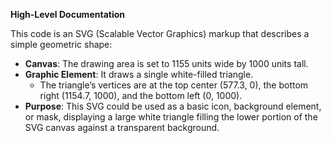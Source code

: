 **High-Level Documentation**

This code is an SVG (Scalable Vector Graphics) markup that describes a simple geometric shape:

- **Canvas**: The drawing area is set to 1155 units wide by 1000 units tall.
- **Graphic Element**: It draws a single white-filled triangle.
    - The triangle’s vertices are at the top center (577.3, 0), the bottom right (1154.7, 1000), and the bottom left (0, 1000).
- **Purpose**: This SVG could be used as a basic icon, background element, or mask, displaying a large white triangle filling the lower portion of the SVG canvas against a transparent background.